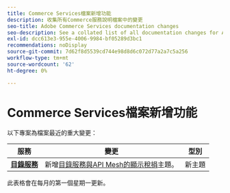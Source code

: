 ```yaml
---
title: Commerce Services檔案新增功能
description: 收集所有Commerce服務說明檔案中的變更
seo-title: Adobe Commerce Services documentation changes
seo-description: See a collated list of all documentation changes for Adobe Commerce Services and integration services.
exl-id: dcc613e3-955e-4006-9984-bf05289d3bc1
recommendations: noDisplay
source-git-commit: 7d62f8d5539cd744e98d8d6c072d77a2a7c5a256
workflow-type: tm+mt
source-wordcount: '62'
ht-degree: 0%

---
```


# Commerce Services檔案新增功能

以下專案為檔案最近的重大變更：

| 服務 | 變更 | 型別 |
| -- | -- | -- |
| [**目錄服務**](../live-search/overview.md) | 新增[目錄服務與API Mesh的顯示稅捐](https://experienceleague.adobe.com/docs/commerce-merchant-services/catalog-service/taxes.html)主題。 | 新主題 |

此表格會在每月的第一個星期一更新。
